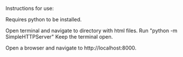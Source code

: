 Instructions for use:

Requires python to be installed.

Open terminal and navigate to directory with html files.
Run "python -m SimpleHTTPServer"
Keep the terminal open.

Open a browser and navigate to http://localhost:8000.
